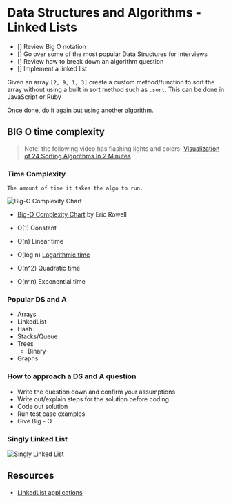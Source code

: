 # Data Structures and Algorithms - Linked Lists
- [] Review Big O notation 
- [] Go over some of the most popular Data Structures for Interviews 
- [] Review how to break down an algorithm question 
- [] Implement a linked list

Given an array `[2, 9, 1, 3]` create a custom method/function to sort the array without using a built in sort method such as `.sort`. This can be done in JavaScript or Ruby 

Once done, do it again but using another algorithm. 

## BIG O time complexity 
>Note: the following video has flashing lights and colors. 
[Visualization of 24 Sorting Algorithms In 2 Minutes](https://www.youtube.com/watch?v=BeoCbJPuvSE)

### Time Complexity 
    The amount of time it takes the algo to run.

![Big-O Complexity Chart](https://miro.medium.com/max/1200/1*5ZLci3SuR0zM_QlZOADv8Q.jpeg)
- [Big-O Complexity Chart](http://bigocheatsheet.com/) by Eric Rowell

 - O(1) Constant 
 - O(n) Linear time
 - O(log n) [Logarithmic time](https://www.youtube.com/watch?v=M4ubFru2O80) 
 - O(n^2) Quadratic time 
 - O(n^n) Exponential time

 ### Popular DS and A
 - Arrays 
 - LinkedList
 - Hash
 - Stacks/Queue 
 - Trees 
    - Binary 
 - Graphs 

 ### How to approach a DS and A question

 - Write the question down and confirm your assumptions  
 - Write out/explain steps for the solution before coding 
 - Code out solution 
 - Run test case examples 
 - Give Big - O

 ### Singly Linked List
![Singly Linked List](https://media.geeksforgeeks.org/wp-content/cdn-uploads/20200922124319/Singly-Linked-List1.png)

## Resources

- [LinkedList applications](https://www.geeksforgeeks.org/applications-of-linked-list-data-structure/)